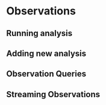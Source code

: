 # Observations
## Running analysis
## Adding new analysis
## Observation Queries
## Streaming Observations
